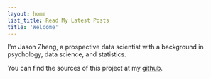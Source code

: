 ```yaml
---
layout: home
list_title: Read My Latest Posts
title: 'Welcome'
---
```


I'm Jason Zheng, a prospective data scientist with a background in psychology, data science, and statistics. 

You can find the sources of this project at my [github](https://github.com/jzheng1995/jzheng1995.github.io).
